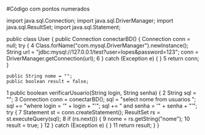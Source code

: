 #Código com pontos numerados


import java.sql.Connection;
import java.sql.DriverManager;
import java.sql.ResultSet;
import java.sql.Statement;

public class User {
    public Connection conectarBD() {
        Connection conn = null;
        try {
4         Class.forName("com.mysql.DriverManager").newInstance();
            String url = "jdbc:mysql://127.0.0.1/test?user=lopes&password=123";
            conn = DriverManager.getConnection(url);
6        } catch (Exception e) {
        }
5        return conn;
    }

    public String nome = "";
    public boolean result = false;

 1   public boolean verificarUsuario(String login, String senha) {
 2       String sql = "";
 3       Connection conn = conectarBD();
        sql = "select nome from usuarios ";
        sql += "where login = '" + login + "'";
        sql += " and senha = '" + senha + "'";
        try {
 7           Statement st = conn.createStatement();
            ResultSet rs = st.executeQuery(sql);
 8           if (rs.next()) {
 9               nome = rs.getString("nome");
 10               result = true;
            }
 12       } catch (Exception e) {
        }
 11       return result;
    }
}





